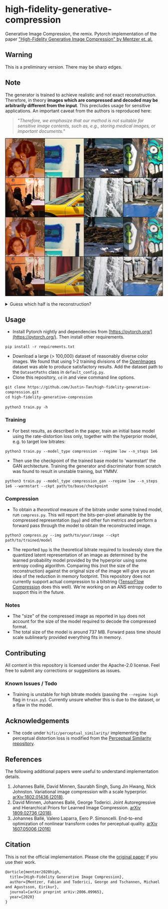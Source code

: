 # high-fidelity-generative-compression
Generative Image Compression, the remix. Pytorch implementation of the paper ["High-Fidelity Generative Image Compression" by Mentzer et. al.](https://hific.github.io/)

## Warning
This is a preliminary version. There may be sharp edges.

## Note
The generator is trained to achieve realistic and not exact reconstruction. Therefore, in theory **images which are compressed and decoded may be arbitrarily different from the input**. This precludes usage for sensitive applications. An important caveat from the authors is reproduced here: 

> "_Therefore, we emphasize that our method is not suitable for sensitive image contents, such as, e.g., storing medical images, or important documents._" 


![guess](assets/recon.jpg)

<details>
  <summary>Guess which half is the reconstruction? </summary>
  Bottom row, (average bpp, 0.097) v. the top row originals (JPG, 0.552).
</details>

## Usage
* Install Pytorch nightly and dependencies from [https://pytorch.org/](https://pytorch.org/). Then install other requirements.
```
pip install -r requirements.txt
```
* Download a large (> 100,000) dataset of reasonably diverse color images. We found that using 1-2 training divisions of the [OpenImages](https://storage.googleapis.com/openimages/web/index.html) dataset was able to produce satisfactory results. Add the dataset path to the `DatasetPaths` class in `default_config.py`.
* Clone this repository, `cd` in and view command line options.
```
git clone https://github.com/Justin-Tan/high-fidelity-generative-compression.git
cd high-fidelity-generative-compression

python3 train.py -h
```

### Training
* For best results, as described in the paper, train an initial base model using the rate-distortion loss only, together with the hyperprior model, e.g. to target low bitrates:
```
python3 train.py --model_type compression --regime low --n_steps 1e6
```

* Then use the checkpoint of the trained base model to 'warmstart' the GAN architecture. Training the generator and discriminator from scratch was found to result in unstable training, but YMMV.
```
python3 train.py --model_type compression_gan --regime low --n_steps 1e6 --warmstart --ckpt path/to/base/checkpoint
```

### Compression
* To obtain a _theoretical_ measure of the bitrate under some trained model, run `compress.py`. This will report the bits-per-pixel attainable by the compressed representation (`bpp`) and other fun metrics and perform a forward pass through the model to obtain the reconstructed image.
```
python3 compress.py --img path/to/your/image --ckpt path/to/trained/model
```
* The reported `bpp` is the theoretical bitrate required to losslessly store the quantized latent representation of an image as determined by the learned probability model provided by the hyperprior using some entropy coding algorithm. Comparing this (not the size of the reconstruction) against the original size of the image will give you an idea of the reduction in memory footprint. This repository does not currently support actual compression to a bitstring ([TensorFlow Compression](https://github.com/tensorflow/compression) does this well). We're working on an ANS entropy coder to support this in the future.

### Notes
* The "size" of the compressed image as reported in `bpp` does not account for the size of the model required to decode the compressed format.
* The total size of the model is around 737 MB. Forward pass time should scale sublinearly provided everything fits in memory.

## Contributing
All content in this repository is licensed under the Apache-2.0 license. Feel free to submit any corrections or suggestions as issues.

### Known Issues / Todo
* Training is unstable for high bitrate models (passing the `--regime high` flag in `train.py`). Currently unsure whether this is due to the dataset, or a flaw in the model.

## Acknowledgements
* The code under `hific/perceptual_similarity/` implementing the perceptual distortion loss is modified from the [Perceptual Similarity repository](https://github.com/richzhang/PerceptualSimilarity).
<!-- * Kookaburra image (`data/kookaburra.jpg`) by [u/Crispy_Chooken](https://old.reddit.com/r/australia/comments/i3ffpk/best_photo_of_a_kookaburra_ive_taken_yet/).
* The cat in the main image is my neighbour's. -->

## References
The following additional papers were useful to understand implementation details.
1. Johannes Ballé, David Minnen, Saurabh Singh, Sung Jin Hwang, Nick Johnston. Variational image compression with a scale hyperprior. [arXiv:1802.01436 (2018)](https://arxiv.org/abs/1802.01436).
2. David Minnen, Johannes Ballé, George Toderici. Joint Autoregressive and Hierarchical Priors for Learned Image Compression. [arXiv 1809.02736 (2018)](https://arxiv.org/abs/1809.02736).
3. Johannes Ballé, Valero Laparra, Eero P. Simoncelli. End-to-end optimization of nonlinear transform codes for perceptual quality. [arXiv 1607.05006 (2016)](https://arxiv.org/abs/1607.05006)

## Citation
This is not the official implementation. Please cite the [original paper](https://arxiv.org/abs/2006.09965) if you use their work.
```
@article{mentzer2020high,
  title={High-Fidelity Generative Image Compression},
  author={Mentzer, Fabian and Toderici, George and Tschannen, Michael and Agustsson, Eirikur},
  journal={arXiv preprint arXiv:2006.09965},
  year={2020}
}
```